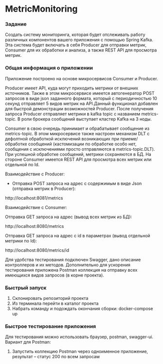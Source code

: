 # MetricMonitoring

### Задание
Создать систему мониторинга, которая будет отслеживать работу различных компонентов вашего приложения с помощью Spring Kafka. Эта система будет включать в себя Producer для отправки метрик, Consumer для их обработки и анализа, а также REST API для просмотра метрик.

### Общая информация о приложении
Приложение построено на основе микросервисов Consumer и Producer. 

Producer имеет API, куда могут приходить метрики от внешних источников. Также в этом микросервисе имеется автогенератор POST запросов в виде json заданного формата, который с периодичностью 10 секунд отправляет 5 видов метрик на API.Данный функционал добавлен для быстрой демонстрации возможностей Producer. После получения запроса Producer отправляет метрики в kafka topic с названием metrics-topic. В роли брокера сообщений выступает кластер Kafka на 3 ноды. 

Consumer в свою очередь принимает и обрабатывает сообщение из metrics-topic. В этом микросервисе также настроен механизм DLT с дефолтной обработкой исключений возникающих при приеме/обработке сообщений (кастомизации по обработке особо нет, сообщения с иcключениями просто отправляются в metrics-topic.DLT). При успешной обработке сообщений, метрики сохраняются в БД. На стороне Consumer имеется REST API для просмотра всех метрик или отдельной по Id.

Взаимодействие с Producer:
- Отправка POST запроса на адрес с содержимым в виде Json (отправка метрик в Producer):
  
http://localhost:8081/metrics

Взаимодействие с Consumer:

Отправка GET запроса на адрес (вывод всех метрик из БД):

http://localhost:8080/metrics

Отправка GET запроса на адрес c id в параметрах (вывод отдельной метрики по Id):

http://localhost:8080/metrics/id

Для удобства тестирования подключен Swagger, дано описание контроллеров и их методов. Дополнительно для ускорения тестирования приложена Postman коллекция на отправку всех имеющихся видов запросов (в корне проекта).

### Быстрый запуск
1) Склонировать репозиторий проекта
2) Из терминала перейти в каталог проекта
3) Набрать команду и подождать окончания сборки: 
   docker-compose up


### Быстрое тестирование приложения
Для тестирования можно использовать браузер, postman, swagger-ui. Вариант для Postman:
1) Запустить коллекцию Postman через одноименное приложение, результат – статус 200 по всем запросам

